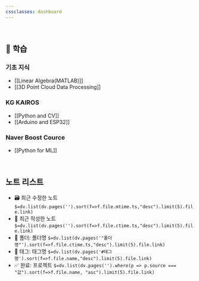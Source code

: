 ```yaml
---
cssclasses: dashboard
---
```


<br>

## 📖 학습 

### 기초 지식
- [[Linear Algebra(MATLAB)]]
- [[3D Point Cloud Data Processing]]

### KG KAIROS
- [[Python and CV]]
- [[Arduino and ESP32]]

### Naver Boost Cource
- [[Python for ML]]
<br>

## 노트 리스트 
- 🗃 최근 수정한 노트 `$=dv.list(dv.pages('').sort(f=>f.file.mtime.ts,"desc").limit(5).file.link)` 
- 📝 최근 작성한 노트 `$=dv.list(dv.pages('').sort(f=>f.file.ctime.ts,"desc").limit(5).file.link)` 
- 📁 폴더: 폴더명 `$=dv.list(dv.pages('"폴더명"').sort(f=>f.file.ctime.ts,"desc").limit(5).file.link)` 
- 🔖 태그: 태그명 `$=dv.list(dv.pages('#태그명').sort(f=>f.file.name,"desc").limit(5).file.link)` 
- ✅ 완료: 프로젝트 `$=dv.list(dv.pages('').where(p => p.source === "값").sort(f=>f.file.name, "asc").limit(5).file.link)`